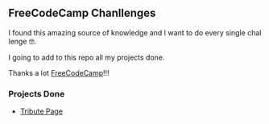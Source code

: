 ## FreeCodeCamp Chanllenges

I found this amazing source of knowledge and I want to do every single challenge 🤓.

I going to add to this repo all my projects done.

Thanks a lot [FreeCodeCamp](https://www.freecodecamp.org/learn/)!!!

### Projects Done

-  [Tribute Page](http://freecodecamp.gisehaag.com/tribute-page/)

